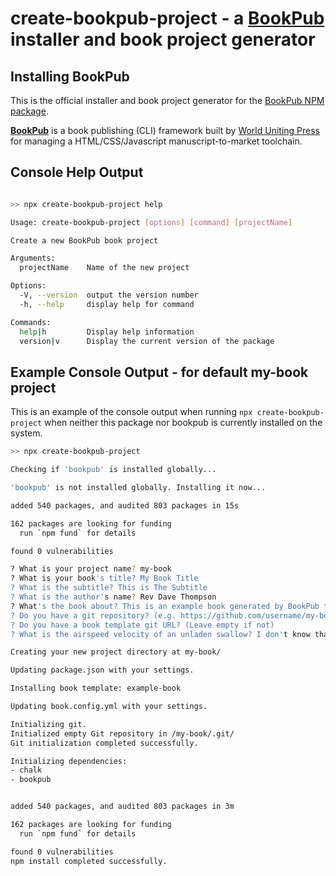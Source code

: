 # create-bookpub-project - a [BookPub](https://www.npmjs.com/package/bookpub) installer and book project generator

## Installing BookPub

This is the official installer and book project generator for the [BookPub NPM package](https://www.npmjs.com/package/bookpub).

[**BookPub**](https://github.com/worlduniting/bookpub) is a book publishing (CLI) framework built by [World Uniting Press](https://worlduniting.org/press/) for managing a HTML/CSS/Javascript manuscript-to-market toolchain.

## Console Help Output

```bash

>> npx create-bookpub-project help

Usage: create-bookpub-project [options] [command] [projectName]

Create a new BookPub book project

Arguments:
  projectName    Name of the new project

Options:
  -V, --version  output the version number
  -h, --help     display help for command

Commands:
  help|h         Display help information
  version|v      Display the current version of the package
```

## Example Console Output - for default my-book project

This is an example of the console output when running `npx create-bookpub-project` when neither this package nor bookpub is currently installed on the system.

```bash
>> npx create-bookpub-project

Checking if 'bookpub' is installed globally...

'bookpub' is not installed globally. Installing it now...

added 540 packages, and audited 803 packages in 15s

162 packages are looking for funding
  run `npm fund` for details

found 0 vulnerabilities

? What is your project name? my-book
? What is your book's title? My Book Title
? What is the subtitle? This is The Subtitle
? What is the author's name? Rev Dave Thompson
? What's the book about? This is an example book generated by BookPub to demonstrate how to use HTML/CSS/Javascript to create a print-ready book, including other ropular book formats.
? Do you have a git repository? (e.g. https://github.com/username/my-book
? Do you have a book template git URL? (Leave empty if not)
? What is the airspeed velocity of an unladen swallow? I don't know that.

Creating your new project directory at my-book/

Updating package.json with your settings.

Installing book template: example-book

Updating book.config.yml with your settings.

Initializing git.
Initialized empty Git repository in /my-book/.git/
Git initialization completed successfully.

Initializing dependencies:
- chalk
- bookpub


added 540 packages, and audited 803 packages in 3m

162 packages are looking for funding
  run `npm fund` for details

found 0 vulnerabilities
npm install completed successfully.
```